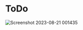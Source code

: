 # ToDo
![Screenshot 2023-08-21 001435](https://github.com/Ramumsrc10/ToDo/assets/111674550/42f688b7-369a-472d-a3fb-c4470fef29da)
